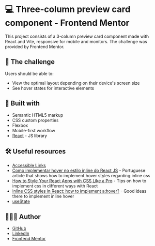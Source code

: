 # 💻 Three-column preview card component - Frontend Mentor

This project consists of a 3-column preview card component made with React and Vite, responsive for mobile and monitors. The challenge was provided by Frontend Mentor.

## 🎯 The challenge

Users should be able to:

- View the optimal layout depending on their device's screen size
- See hover states for interactive elements

## 🧱 Built with

- Semantic HTML5 markup
- CSS custom properties
- Flexbox
- Mobile-first workflow
- [React](https://reactjs.org/) - JS library

## 🛠️ Useful resources

- [Accessible Links](https://htmldog.com/guides/html/advanced/links/)
- [Como implementar hover no estilo inline do React JS](https://horadecodar.com.br/como-implementar-hover-no-estilo-inline-do-react-js/) - Portuguese article that shows how to implement hover styles regarding inline css
- [How to Style Your React Apps with CSS Like a Pro](https://www.freecodecamp.org/news/style-react-apps-with-css/) - Tips on how to implement css in different ways with React
- [Inline CSS styles in React: how to implement a:hover?](https://stackoverflow.com/questions/28365233/inline-css-styles-in-react-how-to-implement-ahover) - Good ideas there to implement inline hover
- [useState](https://react.dev/reference/react/useState)

## 🧑🏻‍💻 Author

- [GitHub](https://github.com/GracilianoOG)
- [LinkedIn](https://www.linkedin.com/in/gabrielgmbarros)
- [Frontend Mentor](https://www.frontendmentor.io/profile/GracilianoOG)